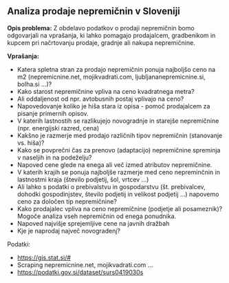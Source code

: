 ## Analiza prodaje nepremičnin v Sloveniji

**Opis problema:** Z obdelavo podatkov o prodaji nepremičnin bomo odgovarjali na vprašanja, ki lahko pomagajo prodajalcem, gradbenikom in kupcem pri načrtovanju prodaje, gradnje ali nakupa nepremičnine.

**Vprašanja:**
- Katera spletna stran za prodajo nepremičnin ponuja najboljšo ceno na m2 (nepremicnine.net, mojikvadrati.com, ljubljananepremicnine.si, bolha.si …)?
- Kako starost nepremičnine vpliva na ceno kvadratnega metra?
- Ali oddaljenost od npr. avtobusnih postaj vplivajo na ceno?
- Napovedovanje koliko je hiša stara iz opisa - pomoč prodajalcem za pisanje primernih opisov.
- V katerih lastnostih se razlikujejo novogradnje in starejše nepremičnine (npr. energijski razred, cena)
- Kakšno je razmerje med prodajo različnih tipov nepremičnin (stanovanje vs. hiša)?
- Kako se povprečni čas za prenovo (adaptacijo) nepremičnine spreminja v naseljih in na podeželju?
- Napoved cene glede na enega ali več izmed atributov nepremičnine.
- V katerih krajih se ponuja najboljše razmerje med ceno nepreminčnin in lastnostmi kraja (število podjetij, šol, vrtcev ...)
- Ali lahko s podatki o prebivalstvu in gospodarstvu (št. prebivalcev, dohodki gospodinjstev, število podjetij in velikost podjetij …) napovemo ceno za določen tip nepremičnine?
- Kako prodajalec vpliva na ceno nepremičnine (podjetje ali posameznik)? Mogoče analiza vseh nepremičnin od enega ponudnika.
- Napoved najvišje sprejemljive cene na javnih dražbah
- Kje je naprodaj največ novogradenj?

Podatki:
- https://gis.stat.si/# 
- Scraping nepremicnine.net, mojikvadrati.com …
- https://podatki.gov.si/dataset/surs0419030s
